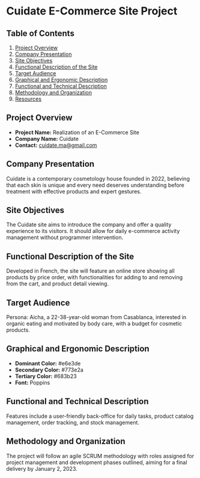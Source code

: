 # Cuidate E-Commerce Site Project

## Table of Contents
1. [Project Overview](#project-overview)
2. [Company Presentation](#company-presentation)
3. [Site Objectives](#site-objectives)
4. [Functional Description of the Site](#functional-description-of-the-site)
5. [Target Audience](#target-audience)
6. [Graphical and Ergonomic Description](#graphical-and-ergonomic-description)
7. [Functional and Technical Description](#functional-and-technical-description)
8. [Methodology and Organization](#methodology-and-organization)
9. [Resources](#resources)

## Project Overview
- **Project Name:** Realization of an E-Commerce Site
- **Company Name:** Cuidate
- **Contact:** cuidate.ma@gmail.com

## Company Presentation
Cuidate is a contemporary cosmetology house founded in 2022, believing that each skin is unique and every need deserves understanding before treatment with effective products and expert gestures.

## Site Objectives
The Cuidate site aims to introduce the company and offer a quality experience to its visitors. It should allow for daily e-commerce activity management without programmer intervention.

## Functional Description of the Site
Developed in French, the site will feature an online store showing all products by price order, with functionalities for adding to and removing from the cart, and product detail viewing.

## Target Audience
Persona: Aicha, a 22-38-year-old woman from Casablanca, interested in organic eating and motivated by body care, with a budget for cosmetic products.

## Graphical and Ergonomic Description
- **Dominant Color:** #e6e3de
- **Secondary Color:** #773e2a
- **Tertiary Color:** #683b23
- **Font:** Poppins

## Functional and Technical Description
Features include a user-friendly back-office for daily tasks, product catalog management, order tracking, and stock management.

## Methodology and Organization
The project will follow an agile SCRUM methodology with roles assigned for project management and development phases outlined, aiming for a final delivery by January 2, 2023.

